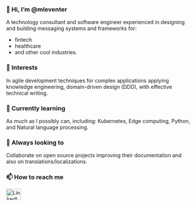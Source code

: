 <h3 align="left">👋 Hi, I’m @mleventer</h3>
<p align="left">A technology consultant and software engineer experienced in designing and building messaging systems and frameworks for:
<ul><li>fintech</li><li>healthcare</li><li>and other cool industries.</li></ul></p>

<h3 align="left">👀 Interests</h3> 
<p align="left">In agile development techniques for complex applications applying knowledge engineering, domain-driven design (DDD), with effective technical writing.</p>

<h3 align="left">🌱 Currently learning</h3>
<p align="left">As much as I possibly can, including: Kubernetes, Edge computing, Python, and Natural language processing.</p>

<h3 align="left">💞️ Always looking to</h3>
<p align="left">Collaborate on open source projects improving their documentation and also on translations/localizations.</p>

<h3 align="left">📫 How to reach me</h3>
<a href="https://www.linkedin.com/in/mauricioleventer/" target="_blank"><img align="center" src="https://cdn.jsdelivr.net/npm/simple-icons@3.0.1/icons/linkedin.svg" alt="LinkedIn" height="30" width="40" /></a>


<!---
mleventer/mleventer is a ✨ special ✨ repository because its `README.md` (this file) appears on your GitHub profile.
You can click the Preview link to take a look at your changes.
--->
